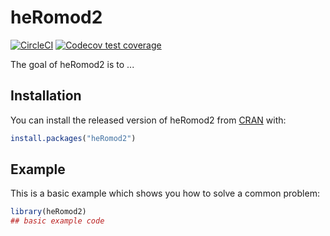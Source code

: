 
# heRomod2

<!-- badges: start -->
[![CircleCI](https://circleci.com/gh/PolicyAnalysisInc/heRomod2/tree/main.svg?style=svg&circle-token=<6e2d0452a72a70a3142c7e4563d7eadbd6a7da91>)](https://circleci.com/gh/PolicyAnalysisInc/heRomod2/tree/main)
[![Codecov test coverage](https://codecov.io/gh/PolicyAnalysisInc/heRomod2/branch/master/graph/badge.svg)](https://codecov.io/gh/PolicyAnalysisInc/heRomod2?branch=master)
<!-- badges: end -->

The goal of heRomod2 is to ...

## Installation

You can install the released version of heRomod2 from [CRAN](https://CRAN.R-project.org) with:

``` r
install.packages("heRomod2")
```

## Example

This is a basic example which shows you how to solve a common problem:

``` r
library(heRomod2)
## basic example code
```

